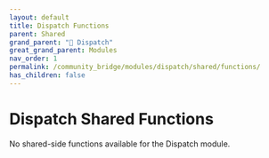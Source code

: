```yaml
---
layout: default
title: Dispatch Functions
parent: Shared
grand_parent: "🚨 Dispatch"
great_grand_parent: Modules
nav_order: 1
permalink: /community_bridge/modules/dispatch/shared/functions/
has_children: false
---
```


# Dispatch Shared Functions
No shared-side functions available for the Dispatch module.
